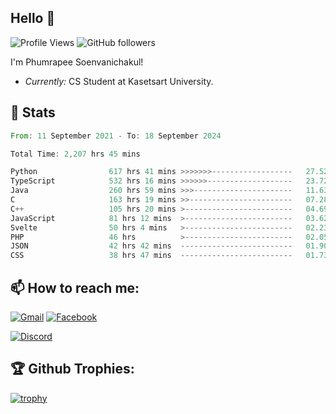 
<h2>Hello 👋</h2> 

![Profile Views](https://komarev.com/ghpvc/?username=Homiez09&label=Profile%20views&color=0e75b6&style=flat)
![GitHub followers](https://img.shields.io/github/followers/HomieZ09.svg?style=social&label=Follow)


I'm Phumrapee Soenvanichakul!

- <i>Currently:</i> CS Student at Kasetsart University.

<h2>👀 Stats</h2>

<!--START_SECTION:waka-->

```rust
From: 11 September 2021 - To: 18 September 2024

Total Time: 2,207 hrs 45 mins

Python                617 hrs 41 mins >>>>>>>------------------   27.52 %
TypeScript            532 hrs 16 mins >>>>>>-------------------   23.72 %
Java                  260 hrs 59 mins >>>----------------------   11.63 %
C                     163 hrs 19 mins >>-----------------------   07.28 %
C++                   105 hrs 20 mins >------------------------   04.69 %
JavaScript            81 hrs 12 mins  >------------------------   03.62 %
Svelte                50 hrs 4 mins   >------------------------   02.23 %
PHP                   46 hrs          >------------------------   02.05 %
JSON                  42 hrs 42 mins  -------------------------   01.90 %
CSS                   38 hrs 47 mins  -------------------------   01.73 %
```

<!--END_SECTION:waka-->

<h2>📫 How to reach me:</h2>

<a href="mailto:phumrapeesoen1@gmail.com">![Gmail](https://img.shields.io/badge/Gmail-D14836?style=for-the-badge&logo=gmail&logoColor=white)</a> 
<a href="https://web.facebook.com/phumrapee.soenvanichakul.3/">![Facebook](https://img.shields.io/badge/Facebook-4267B2?style=for-the-badge&logo=facebook&logoColor=white)</a>

<a href="https://discord.gg/EWnAEUtFVm">![Discord](https://discord.c99.nl/widget/theme-1/297740667784921089.png)</a> 

<h2>🏆 Github Trophies:</h2>

[![trophy](https://github-profile-trophy.vercel.app/?username=Homiez09&theme=discord&row=1)](https://github.com/ryo-ma/github-profile-trophy)
